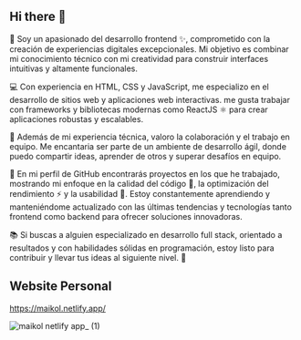 ## Hi there 👋

🚀 Soy un apasionado del desarrollo frontend ✨, comprometido con la creación de experiencias digitales excepcionales. 
Mi objetivo es combinar mi conocimiento técnico con mi creatividad para construir interfaces intuitivas y altamente funcionales.

💻 Con experiencia en HTML, CSS y JavaScript, me especializo en el desarrollo de sitios web y aplicaciones web interactivas.
me gusta trabajar con frameworks y bibliotecas modernas como ReactJS ⚛️ para crear aplicaciones robustas y escalables.

🤝 Además de mi experiencia técnica, valoro la colaboración y el trabajo en equipo. 
Me encantaria ser parte de un ambiente de desarrollo ágil, donde puedo compartir ideas, aprender de otros y superar desafíos en equipo.

🔧 En mi perfil de GitHub encontrarás proyectos en los que he trabajado, mostrando mi enfoque en la calidad del código 💯,
la optimización del rendimiento ⚡️ y la usabilidad 🎨.
Estoy constantemente aprendiendo y manteniéndome actualizado con las últimas tendencias y tecnologías tanto frontend como backend para ofrecer soluciones innovadoras.

📚 Si buscas a alguien especializado en desarrollo full stack, orientado a resultados y con habilidades sólidas en programación,
estoy listo para contribuir y llevar tus ideas al siguiente nivel. 🤗

## Website Personal
https://maikol.netlify.app/

![maikol netlify app_ (1)](https://github.com/user-attachments/assets/9d477048-dbaf-46ca-bf49-647297c66d06)
